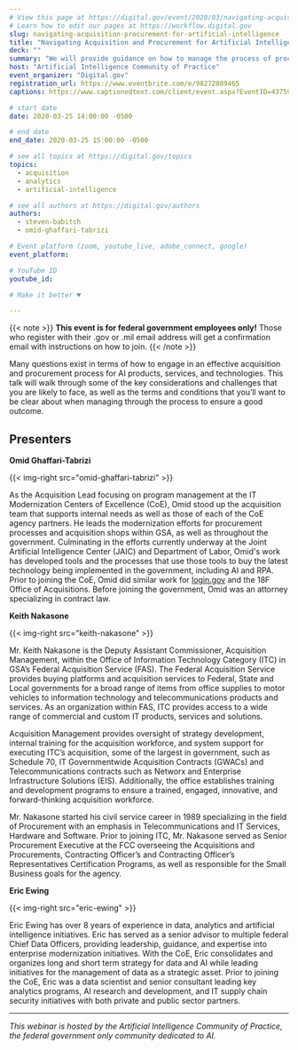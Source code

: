 ```yaml
---
# View this page at https://digital.gov/event/2020/03/navigating-acquisition-procurement-for-artificial-intelligence
# Learn how to edit our pages at https://workflow.digital.gov
slug: navigating-acquisition-procurement-for-artificial-intelligence
title: "Navigating Acquisition and Procurement for Artificial Intelligence and Advanced Data Analytics"
deck: ""
summary: "We will provide guidance on how to manage the process of procuring AI products, services, and technologies, including considerations, pitfalls, and lessons learned."
host: "Artificial Intelligence Community of Practice"
event_organizer: "Digital.gov"
registration_url: https://www.eventbrite.com/e/98272089465
captions: https://www.captionedtext.com/client/event.aspx?EventID=4375987&CustomerID=321

# start date
date: 2020-03-25 14:00:00 -0500

# end date
end_date: 2020-03-25 15:00:00 -0500

# see all topics at https://digital.gov/topics
topics:
  - acquisition
  - analytics
  - artificial-intelligence

# see all authors at https://digital.gov/authors
authors:
  - steven-babitch
  - omid-ghaffari-tabrizi

# Event platform (zoom, youtube_live, adobe_connect, google)
event_platform:

# YouTube ID
youtube_id:

# Make it better ♥

---
```


{{< note >}}
**This event is for federal government employees only!** Those who register with their .gov or .mil email address will get a confirmation email with instructions on how to join.
{{< /note >}}

Many questions exist in terms of how to engage in an effective acquisition and procurement process for AI products, services, and technologies. This talk will walk through some of the key considerations and challenges that you are likely to face, as well as the terms and conditions that you’ll want to be clear about when managing through the process to ensure a good outcome.

## Presenters

**Omid Ghaffari-Tabrizi**

{{< img-right src="omid-ghaffari-tabrizi" >}}

As the Acquisition Lead focusing on program management at the IT Modernization Centers of Excellence (CoE), Omid stood up the acquisition team that supports internal needs as well as those of each of the CoE agency partners. He leads the modernization efforts for procurement processes and acquisition shops within GSA, as well as throughout the government. Culminating in the efforts currently underway at the Joint Artificial Intelligence Center (JAIC) and Department of Labor, Omid's work has developed tools and the processes that use those tools to buy the latest technology being implemented in the government, including AI and RPA. Prior to joining the CoE, Omid did similar work for [login.gov](https://login.gov/) and the 18F Office of Acquisitions. Before joining the government, Omid was an attorney specializing in contract law.

**Keith Nakasone**

{{< img-right src="keith-nakasone" >}}

Mr. Keith Nakasone is the Deputy Assistant Commissioner, Acquisition Management, within the Office of Information Technology Category (ITC) in GSA’s Federal Acquisition Service (FAS). The Federal Acquisition Service provides buying platforms and acquisition services to Federal, State and Local governments for a broad range of items from office supplies to motor vehicles to information technology and telecommunications products and services. As an organization within FAS, ITC provides access to a wide range of commercial and custom IT products, services and solutions.

Acquisition Management provides oversight of strategy development, internal training for the acquisition workforce, and system support for executing ITC’s acquisition, some of the largest in government, such as Schedule 70, IT Governmentwide Acquisition Contracts (GWACs) and Telecommunications contracts such as Networx and Enterprise Infrastructure Solutions (EIS). Additionally, the office establishes training and development programs to ensure a trained, engaged, innovative, and forward-thinking acquisition workforce.

Mr. Nakasone started his civil service career in 1989 specializing in the field of Procurement with an emphasis in Telecommunications and IT Services, Hardware and Software. Prior to joining ITC, Mr. Nakasone served as Senior Procurement Executive at the FCC overseeing the Acquisitions and Procurements, Contracting Officer’s and Contracting Officer’s Representatives Certification Programs, as well as responsible for the Small Business goals for the agency.

**Eric Ewing**

{{< img-right src="eric-ewing" >}}

Eric Ewing has over 8 years of experience in data, analytics and artificial intelligence initiatives. Eric has served as a senior advisor to multiple federal Chief Data Officers, providing leadership, guidance, and expertise into enterprise modernization initiatives. With the CoE, Eric consolidates and organizes long and short term strategy for data and AI while leading initiatives for the management of data as a strategic asset. Prior to joining the CoE, Eric was a data scientist and senior consultant leading key analytics programs, AI research and development, and IT supply chain security initiatives with both private and public sector partners.

---

*This webinar is hosted by the Artificial Intelligence Community of Practice, the federal government only community dedicated to AI.*
